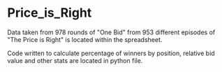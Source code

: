 # Price_is_Right

Data taken from 978 rounds of "One Bid" from 953 different episodes of "The Price is Right" is located within the spreadsheet.

Code written to calculate percentage of winners by position, relative bid value and other stats are located in python file.

